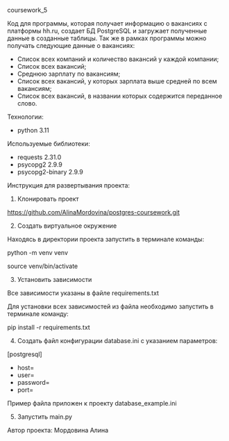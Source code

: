 coursework_5

Код для программы, которая получает информацию о вакансиях с платформы hh.ru, создает БД PostgreSQL и загружает полученные данные в созданные таблицы.
Так же в рамках программы можно получать следующие данные о вакансиях:
- Список всех компаний и количество вакансий у каждой компании;
- Список всех вакансий;
- Среднюю зарплату по вакансиям;
- Список всех вакансий, у которых зарплата выше средней по всем вакансиям;
- Список всех вакансий, в названии которых содержится переданное слово.

Технологии:
- python 3.11

Используемые библиотеки:

- requests 2.31.0
- psycopg2 2.9.9
- psycopg2-binary 2.9.9

Инструкция для развертывания проекта:
1. Клонировать проект

https://github.com/AlinaMordovina/postgres-coursework.git

2. Создать виртуальное окружение

Находясь в директории проекта запустить в терминале команды:

python -m venv venv

source venv/bin/activate

3. Установить зависимости

Все зависимости указаны в файле requirements.txt

Для установки всех зависимостей из файла необходимо запустить в терминале команду:

pip install -r requirements.txt

4. Создать файл конфигурации database.ini с указанием параметров:

[postgresql]
- host=
- user=
- password=
- port=

Пример файла приложен к проекту database_example.ini

5. Запустить main.py




Автор проекта: Мордовина Алина